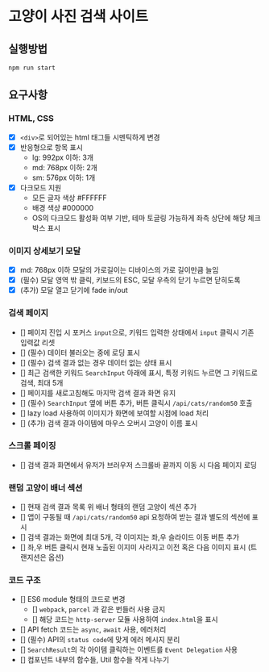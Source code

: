 # 고양이 사진 검색 사이트

## 실행방법

```bash
npm run start
```

## 요구사항

### HTML, CSS

- [x] `<div>`로 되어있는 html 태그들 시멘틱하게 변경
- [x] 반응형으로 항목 표시
  - lg: 992px 이하: 3개
  - md: 768px 이하: 2개
  - sm: 576px 이하: 1개
- [x] 다크모드 지원
  - 모든 글자 색상 #FFFFFF
  - 배경 색상 #000000
  - OS의 다크모드 활성화 여부 기반, 테마 토글링 가능하게 좌측 상단에 해당 체크박스 표시

### 이미지 상세보기 모달

- [x] md: 768px 이하 모달의 가로길이는 디바이스의 가로 길이만큼 늘임
- [x] (필수) 모달 영역 밖 클릭, 키보드의 ESC, 모달 우측의 닫기 누르면 닫히도록
- [x] (추가) 모달 열고 닫기에 fade in/out

### 검색 페이지

- [] 페이지 진입 시 포커스 `input`으로, 키워드 입력한 상태에서 `input` 클릭시 기존 입력값 리셋
- [] (필수) 데이터 불러오는 중에 로딩 표시
- [] (필수) 검색 결과 없는 경우 데이터 없는 상태 표시
- [] 최근 검색한 키워드 `SearchInput` 아래에 표시, 특정 키워드 누르면 그 키워드로 검색, 최대 5개
- [] 페이지를 새로고침해도 마지막 검색 결과 화면 유지
- [] (필수) `SearchInput` 옆에 버튼 추가, 버튼 클릭시 `/api/cats/random50` 호출
- [] lazy load 사용하여 이미지가 화면에 보여할 시점에 load 처리
- [] (추가) 검색 결과 아이템에 마우스 오버시 고양이 이름 표시

### 스크롤 페이징

- [] 검색 결과 화면에서 유저가 브러우저 스크롤바 끝까지 이동 시 다음 페이지 로딩

### 랜덤 고양이 배너 섹션

- [] 현재 검색 결과 목록 위 배너 형태의 랜덤 고양이 섹션 추가
- [] 앱이 구동될 때 `/api/cats/random50` api 요청하여 받는 결과 별도의 섹션에 표시
- [] 검색 결과는 화면에 최대 5개, 각 이미지는 좌,우 슬라이드 이동 버튼 추가
- [] 좌,우 버튼 클릭시 현재 노출된 이지미 사라지고 이전 혹은 다음 이미지 표시 (트랜지션은 옵션)

### 코드 구조

- [] ES6 module 형태의 코드로 변경
  - [] `webpack`, `parcel` 과 같은 번들러 사용 금지
  - [] 해당 코드는 `http-server` 모듈 사용하여 `index.html`을 표시
- [] API fetch 코드는 `async`, `await` 사용, 에러처리
- [] (필수) API의 `status code`에 맞게 에러 메시지 분리
- [] `SearchResult`의 각 아이템 클릭하는 이벤트를 `Event Delegation` 사용
- [] 컴포넌트 내부의 함수들, Util 함수들 작게 나누기

